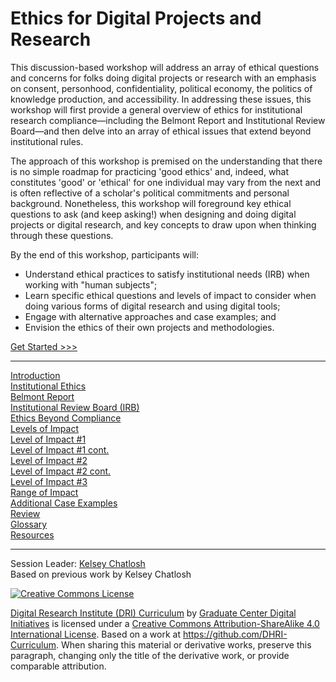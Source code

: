 
# Ethics for Digital Projects and Research 

This discussion-based workshop will address an array of ethical questions and concerns for folks doing digital projects or research with an emphasis on consent, personhood, confidentiality, political economy, the politics of knowledge production, and accessibility. In addressing these issues, this workshop will first provide a general overview of ethics for institutional research compliance—including the Belmont Report and Institutional Review Board—and then delve into an array of ethical issues that extend beyond institutional rules.

The approach of this workshop is premised on the understanding that there is no simple roadmap for practicing 'good ethics' and, indeed, what constitutes 'good' or 'ethical' for one individual may vary from the next and is often reflective of a scholar's political commitments and personal background.  Nonetheless, this workshop will foreground key ethical questions to ask (and keep asking!) when designing and doing digital projects or digital research, and key concepts to draw upon when thinking through these questions.

By the end of this workshop, participants will:

- Understand ethical practices to satisfy institutional needs (IRB) when working with "human subjects";
- Learn specific ethical questions and levels of impact to consider when doing various forms of digital research and using digital tools;
- Engage with alternative approaches and case examples; and
- Envision the ethics of their own projects and methodologies.

[Get Started >>>](sections/introduction.md)

-----

[Introduction](sections/introduction.md)  
[Institutional Ethics](sections/institutional.md)  
[Belmont Report](sections/belmont.md)  
[Institutional Review Board (IRB)](sections/irb.md)  
[Ethics Beyond Compliance](sections/beyond.md)  
[Levels of Impact](sections/levelsimpact.md)  
[Level of Impact #1](sections/impact1.md)  
[Level of Impact #1 cont.](sections/impact1cont.md)  
[Level of Impact #2](sections/impact2.md)  
[Level of Impact #2 cont.](sections/impact2cont.md)  
[Level of Impact #3](sections/impact3.md)  
[Range of Impact](sections/range.md)  
[Additional Case Examples](sections/cases.md)  
[Review](sections/review.md)  
[Glossary](sections/glossary.md)  
[Resources](sections/resources.md)  

-----

Session Leader: [Kelsey Chatlosh](https://commons.gc.cuny.edu/members/kelseychatlosh/)  
Based on previous work by Kelsey Chatlosh  

[![Creative Commons License](https://i.creativecommons.org/l/by-sa/4.0/88x31.png)](http://creativecommons.org/licenses/by-sa/4.0/)

[Digital Research Institute (DRI) Curriculum](http://purl.org/dc/terms/) by [Graduate Center Digital Initiatives](https://gcdi.commons.gc.cuny.edu/) is licensed under a [Creative Commons Attribution-ShareAlike 4.0 International License](http://creativecommons.org/licenses/by-sa/4.0/). Based on a work at <https://github.com/DHRI-Curriculum>. When sharing this material or derivative works, preserve this paragraph, changing only the title of the derivative work, or provide comparable attribution.
